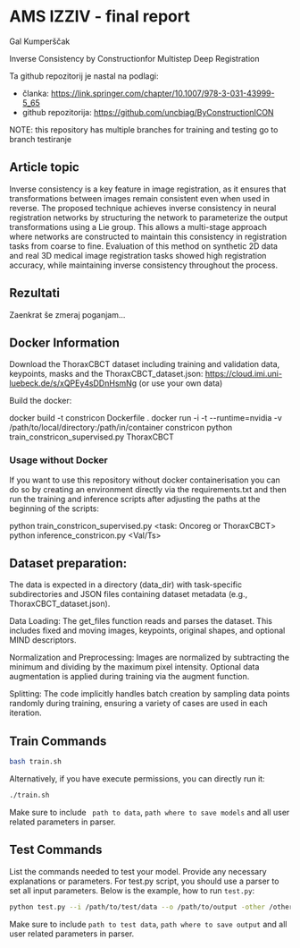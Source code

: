 # AMS IZZIV - final report
Gal Kumperščak

Inverse Consistency by Constructionfor Multistep Deep Registration

Ta github repozitorij je nastal na podlagi: 
- članka: https://link.springer.com/chapter/10.1007/978-3-031-43999-5_65
- github repozitorija: https://github.com/uncbiag/ByConstructionICON

NOTE: this repository has multiple branches for training and testing go to branch testiranje

## Article topic 
Inverse consistency is a key feature in image registration, as it ensures that transformations between images remain consistent even when used in reverse. The proposed technique achieves inverse consistency in neural registration networks by structuring the network to parameterize the output transformations using a Lie group. This allows a multi-stage approach where networks are constructed to maintain this consistency in registration tasks from coarse to fine. Evaluation of this method on synthetic 2D data and real 3D medical image registration tasks showed high registration accuracy, while maintaining inverse consistency throughout the process. 




## Rezultati
Zaenkrat še zmeraj poganjam...

## Docker Information
Download the ThoraxCBCT dataset including training and validation data, keypoints, masks and the ThoraxCBCT_dataset.json:
https://cloud.imi.uni-luebeck.de/s/xQPEy4sDDnHsmNg
(or use your own data)

Build the docker:

docker build -t constricon Dockerfile .
docker run -i -t --runtime=nvidia -v /path/to/local/directory:/path/in/container constricon python train_constricon_supervised.py ThoraxCBCT


### Usage without Docker
If you want to use this repository without docker containerisation you can do so by creating an environment directly via the requirements.txt and then run the training and inference scripts after adjusting the paths at the beginning of the scripts:

python train_constricon_supervised.py <task: Oncoreg or ThoraxCBCT>
python inference_constricon.py <task> <Val/Ts>

## Dataset preparation:

The data is expected in a directory (data_dir) with task-specific subdirectories and JSON files containing dataset metadata (e.g., ThoraxCBCT_dataset.json).

Data Loading:
The get_files function reads and parses the dataset. This includes fixed and moving images, keypoints, original shapes, and optional MIND descriptors.

Normalization and Preprocessing:
Images are normalized by subtracting the minimum and dividing by the maximum pixel intensity.
Optional data augmentation is applied during training via the augment function.

Splitting:
The code implicitly handles batch creation by sampling data points randomly during training, ensuring a variety of cases are used in each iteration.

## Train Commands
```bash
bash train.sh
```

Alternatively, if you have execute permissions, you can directly run it:

```bash
./train.sh
```
Make sure to include ` path to data`, `path where to save models` and all user related parameters in parser.

## Test Commands
List the commands needed to test your model. Provide any necessary explanations or parameters.
For test.py script, you should use a parser to set all input parameters. Below is the example, how to run `test.py`:

```bash
python test.py --i /path/to/test/data --o /path/to/output -other /other/parameters....
```

Make sure to include `path to test data`, `path where to save output` and all user related parameters in parser.


